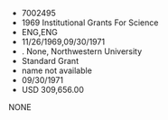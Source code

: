 * 7002495
* 1969 Institutional Grants For Science
* ENG,ENG
* 11/26/1969,09/30/1971
*  . None, Northwestern University
* Standard Grant
*   name not available
* 09/30/1971
* USD 309,656.00

NONE